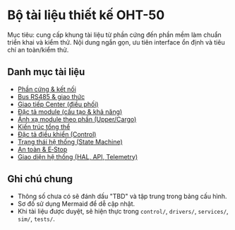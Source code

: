 # Bộ tài liệu thiết kế OHT-50

Mục tiêu: cung cấp khung tài liệu từ phần cứng đến phần mềm làm chuẩn triển khai và kiểm thử. Nội dung ngắn gọn, ưu tiên interface ổn định và tiêu chí an toàn/kiểm thử.

## Danh mục tài liệu
- [Phần cứng & kết nối](./hardware.md)
- [Bus RS485 & giao thức](./bus_rs485.md)
- [Giao tiếp Center (điều phối)](./center_comm.md)
- [Đặc tả module (cấu tạo & khả năng)](./module_spec.md)
- [Ánh xạ module theo phần (Upper/Cargo)](./module_map.md)
- [Kiến trúc tổng thể](./architecture.md)
- [Đặc tả điều khiển (Control)](./control_spec.md)
- [Trạng thái hệ thống (State Machine)](./state_machine.md)
- [An toàn & E‑Stop](./safety.md)
- [Giao diện hệ thống (HAL, API, Telemetry)](./interfaces.md)

## Ghi chú chung
- Thông số chưa có sẽ đánh dấu "TBD" và tập trung trong bảng cấu hình.
- Sơ đồ sử dụng Mermaid để dễ cập nhật.
- Khi tài liệu được duyệt, sẽ hiện thực trong `control/`, `drivers/`, `services/`, `sim/`, `tests/`.
